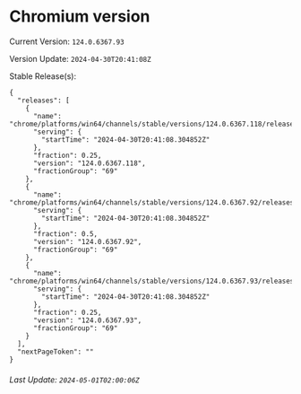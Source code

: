 # Chromium version

Current Version: `124.0.6367.93`

Version Update: `2024-04-30T20:41:08Z`

Stable Release(s):
```
{
  "releases": [
    {
      "name": "chrome/platforms/win64/channels/stable/versions/124.0.6367.118/releases/1714509668",
      "serving": {
        "startTime": "2024-04-30T20:41:08.304852Z"
      },
      "fraction": 0.25,
      "version": "124.0.6367.118",
      "fractionGroup": "69"
    },
    {
      "name": "chrome/platforms/win64/channels/stable/versions/124.0.6367.92/releases/1714509668",
      "serving": {
        "startTime": "2024-04-30T20:41:08.304852Z"
      },
      "fraction": 0.5,
      "version": "124.0.6367.92",
      "fractionGroup": "69"
    },
    {
      "name": "chrome/platforms/win64/channels/stable/versions/124.0.6367.93/releases/1714509668",
      "serving": {
        "startTime": "2024-04-30T20:41:08.304852Z"
      },
      "fraction": 0.25,
      "version": "124.0.6367.93",
      "fractionGroup": "69"
    }
  ],
  "nextPageToken": ""
}
```

###### Last Update: `2024-05-01T02:00:06Z`
        
